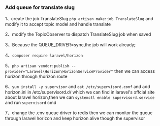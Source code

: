 ### Add queue for translate slug

1、create the job TranslateSlug `php artisan make:job TranslateSlug` and modify it to accept topic model and handle translate

2、modify the TopicObserver to dispatch TranslateSlug job when saved

3、Because the QUEUE_DRIVER=sync,the job will work already;

4、`composer require laravel/horizon`

5、`php artisan vendor:publish --provider="Laravel\Horizon\HorizonServiceProvider"` then we can access horizon through /horizon route

6、`yum install -y supervisor` and `cat /etc/supervisord.conf` and add horizon.ini in /etc/supervisord.d/ which we can find in laravel's offcial site about laravel horizon,then we can `systemctl enable supervisord.service` and run `supervisord` cmd

7、change the .env queue driver to redis then we can monitor the queue through laravel horizon and keep horizon alive though the supervisor
 